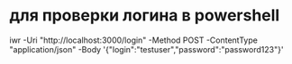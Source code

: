 # для проверки логина в powershell
iwr -Uri "http://localhost:3000/login" -Method POST -ContentType "application/json" -Body '{"login":"testuser","password":"password123"}'

